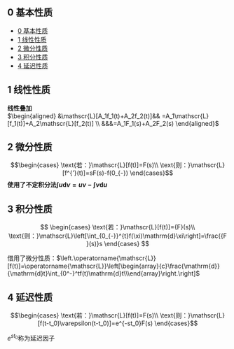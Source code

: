 ## 0 基本性质

- [0 基本性质](#0-基本性质)
- [1 线性性质](#1-线性性质)
- [2 微分性质](#2-微分性质)
- [3 积分性质](#3-积分性质)
- [4 延迟性质](#4-延迟性质)

## 1 线性性质  

**线性叠加**  
$\begin{aligned}
&\mathscr{L}[A_1f_1(t)+A_2f_2(t)]&& =A_1\mathscr{L}[f_1(t)]+A_2\mathscr{L}[f_2(t)]  \\
&&&=A_1F_1(s)+A_2F_2(s)
\end{aligned}$

## 2 微分性质

$$\begin{cases}
    \text{若：}\mathscr{L}[f(t)]=F(s)\\
    \text{则：}\mathscr{L}[f^{'}(t)]=sF(s)-f(0_{-})
\end{cases}$$
**使用了不定积分法$\int u\mathrm{d}\nu=u\nu-\int\nu\mathrm{d}u$**

## 3 积分性质

$$
\begin{cases}
\text{若：}\mathscr{L}[f(t)]={F}(s)\\
\text{则：}\mathscr{L}\left[\int_{0_{-}}^{t}f(\xi)\mathrm{d}\xi\right]=\frac{{F}(s)}s
\end{cases}
$$

借用了微分性质：$\left.\operatorname{\mathscr{L}}[f(t)]=\operatorname{\mathscr{L}}\left[\begin{array}{c}\frac{\mathrm{d}}{\mathrm{d}t}\int_{0^-}^tf(t)\mathrm{d}t\\\end{array}\right.\right]$

## 4 延迟性质  

$$\begin{cases}
    \text{若：}\mathscr{L}[f(t)]=F(s)\\
    \text{则：}\mathscr{L}[f(t-t_0)\varepsilon(t-t_0)]=e^{-st_0}F(s)
\end{cases}$$

$e^{st_0}$称为延迟因子

